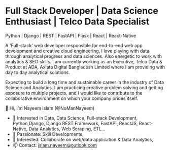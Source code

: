 # Full Stack Developer | Data Science Enthusiast | Telco Data Specialist
 
 Python | Django | REST | FastAPI | Flask | React | React-Native 

A 'Full-stack' web developer responsible for end-to-end web app development and creative cloud engineering. I love playing with data through analytical progress and data sciences. Also energetic to work with analytics & SEO skills. I am currently working as an Executive, Telco Data & Product at ADA, Axiata Digital Bangladesh Limited where I am providing with day to day analytical solutions.

Expecting to build a long time and sustainable career in the industry of Data Science and Analytics. I am practicing creative problem solving and getting exposure to multiple projects, and I would like to contribute to the collaborative environment on which your company prides itself.


👋 Hi, I’m Nayeem Islam (@NoManNayeem)

- 👀 Interested in Data, Data Science, Full-stack Development, Python,Django, Django REST Framework, FastAPI, ReactJS, React-Native, Data Analytics, Web Scraping, ETL...
- 🌱 Passionate: Skill Developments,
- 💞️ Interested: Collaborate on web/data application & Data Analytics,
- 📫 Contact: islam.nayeem@outlook.com
